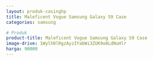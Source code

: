 ```yaml
---
layout: produk-casinghp
title: Maleficent Vogue Samsung Galaxy S9 Case
categories: samsung

# Produk
product-title: Maleficent Vogue Samsung Galaxy S9 Case
image-drive: 1Wylh0lRgzAyzIYabWi3ZUK9o8LdNuHlr
harga: 90000
---
```

